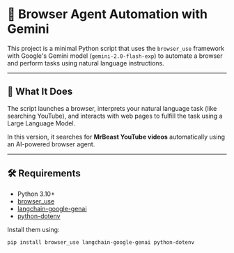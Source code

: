 # 🤖 Browser Agent Automation with Gemini

This project is a minimal Python script that uses the `browser_use` framework with Google's Gemini model (`gemini-2.0-flash-exp`) to automate a browser and perform tasks using natural language instructions.

---

## 🚀 What It Does

The script launches a browser, interprets your natural language task (like searching YouTube), and interacts with web pages to fulfill the task using a Large Language Model.

In this version, it searches for **MrBeast YouTube videos** automatically using an AI-powered browser agent.

---

## 🛠️ Requirements

- Python 3.10+
- [browser_use](https://pypi.org/project/browser-use/)
- [langchain-google-genai](https://pypi.org/project/langchain-google-genai/)
- [python-dotenv](https://pypi.org/project/python-dotenv/)

Install them using:

```bash
pip install browser_use langchain-google-genai python-dotenv
